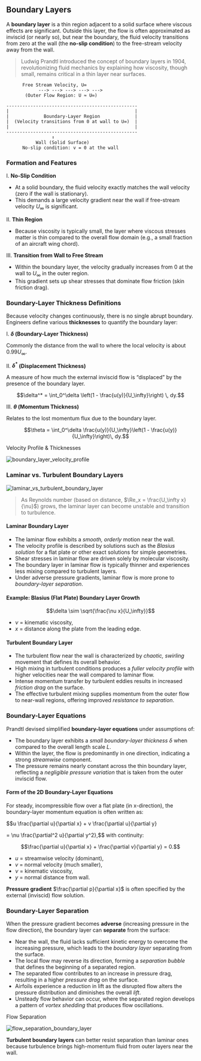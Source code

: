 ## Boundary Layers

A **boundary layer** is a thin region adjacent to a solid surface where viscous effects are significant. Outside this layer, the flow is often approximated as inviscid (or nearly so), but near the boundary, the fluid velocity transitions from zero at the wall (the **no-slip condition**) to the free-stream velocity away from the wall.

> Ludwig Prandtl introduced the concept of boundary layers in 1904, revolutionizing fluid mechanics by explaining how viscosity, though small, remains critical in a thin layer near surfaces.

```
      Free Stream Velocity, U∞
            ---> ---> ---> ---> ---> 
       (Outer Flow Region: U ≈ U∞)

-------------------------------------------------
|                                               |
|             Boundary-Layer Region             |
|  (Velocity transitions from 0 at wall to U∞)  |
|                                               |
-------------------------------------------------
                 ↑
           Wall (Solid Surface)
      No-slip condition: v = 0 at the wall
```

### Formation and Features

I. **No-Slip Condition**  

- At a solid boundary, the fluid velocity exactly matches the wall velocity (zero if the wall is stationary).  
- This demands a large velocity gradient near the wall if free-stream velocity $U_\infty$ is significant.

II. **Thin Region**  

- Because viscosity is typically small, the layer where viscous stresses matter is thin compared to the overall flow domain (e.g., a small fraction of an aircraft wing chord).

III. **Transition from Wall to Free Stream**  

- Within the boundary layer, the velocity gradually increases from $0$ at the wall to $U_\infty$ in the outer region.  
- This gradient sets up shear stresses that dominate flow friction (skin friction drag).

### Boundary-Layer Thickness Definitions

Because velocity changes continuously, there is no single abrupt boundary. Engineers define various **thicknesses** to quantify the boundary layer:

I. **$\delta$ (Boundary-Layer Thickness)**

Commonly the distance from the wall to where the local velocity is about $0.99U_\infty$.  

II. **$\delta^*$ (Displacement Thickness)**  

A measure of how much the external inviscid flow is “displaced” by the presence of the boundary layer.  

$$\delta^* = \int_0^\delta \left(1 - \frac{u(y)}{U_\infty}\right) \, dy.$$

III. **$\theta$ (Momentum Thickness)**  

Relates to the lost momentum flux due to the boundary layer.  

$$\theta = \int_0^\delta \frac{u(y)}{U_\infty}\left(1 - \frac{u(y)}{U_\infty}\right)\, dy.$$

Velocity Profile & Thicknesses

![boundary_layer_velocity_profile](https://github.com/user-attachments/assets/0b3f51b4-7771-4d87-b59a-0bde6705b383)

### Laminar vs. Turbulent Boundary Layers

![laminar_vs_turbulent_boundary_layer](https://github.com/user-attachments/assets/f3c4d10c-e5c9-46c6-a51e-654283177761)

> As Reynolds number (based on distance, $\Re_x = \frac{U_\infty x}{\nu}$) grows, the laminar layer can become unstable and transition to turbulence.

#### Laminar Boundary Layer

- The laminar flow exhibits a *smooth, orderly* motion near the wall.
- The velocity profile is described by solutions such as the *Blasius solution* for a flat plate or other exact solutions for simple geometries.
- Shear stresses in laminar flow are driven solely by molecular viscosity.
- The boundary layer in laminar flow is typically thinner and experiences less mixing compared to turbulent layers.
- Under adverse pressure gradients, laminar flow is more prone to *boundary-layer separation*.

#### Example: Blasius (Flat Plate) Boundary Layer Growth

$$\delta \sim \sqrt{\frac{\nu x}{U_\infty}}$$

- $\nu$ = kinematic viscosity,  
- $x$ = distance along the plate from the leading edge.

#### Turbulent Boundary Layer

- The turbulent flow near the wall is characterized by *chaotic, swirling* movement that defines its overall behavior.
- High mixing in turbulent conditions produces a *fuller velocity profile* with higher velocities near the wall compared to laminar flow.
- Intense momentum transfer by turbulent eddies results in increased *friction drag* on the surface.
- The effective turbulent mixing supplies momentum from the outer flow to near-wall regions, offering improved *resistance to separation*.

### Boundary-Layer Equations

Prandtl devised simplified **boundary-layer equations** under assumptions of:

- The boundary layer exhibits a *small boundary-layer thickness* $\delta$ when compared to the overall length scale $L$.
- Within the layer, the flow is predominantly in one direction, indicating a strong *streamwise* component.
- The pressure remains nearly constant across the thin boundary layer, reflecting a *negligible pressure variation* that is taken from the outer inviscid flow.

#### Form of the 2D Boundary-Layer Equations

For steady, incompressible flow over a flat plate (in x-direction), the boundary-layer momentum equation is often written as:

$$u \frac{\partial u}{\partial x} + v \frac{\partial u}{\partial y}

= \nu \frac{\partial^2 u}{\partial y^2},$$
with continuity:

$$\frac{\partial u}{\partial x} + \frac{\partial v}{\partial y} = 0.$$

- $u$ = streamwise velocity (dominant),  
- $v$ = normal velocity (much smaller),  
- $\nu$ = kinematic viscosity,  
- $y$ = normal distance from wall.

**Pressure gradient** $\frac{\partial p}{\partial x}$ is often specified by the external (inviscid) flow solution.

### Boundary-Layer Separation

When the pressure gradient becomes **adverse** (increasing pressure in the flow direction), the boundary layer can **separate** from the surface:

- Near the wall, the fluid lacks sufficient kinetic energy to overcome the increasing pressure, which leads to the *boundary layer* separating from the surface.
- The local flow may reverse its direction, forming a *separation bubble* that defines the beginning of a separated region.
- The separated flow contributes to an increase in pressure drag, resulting in a higher *pressure drag* on the surface.
- Airfoils experience a reduction in lift as the disrupted flow alters the pressure distribution and diminishes the overall *lift*.
- Unsteady flow behavior can occur, where the separated region develops a pattern of *vortex shedding* that produces flow oscillations.

Flow Separation

![flow_separation_boundary_layer](https://github.com/user-attachments/assets/aac53dde-9acf-4f5f-857d-00ef54ecbf6b)

**Turbulent boundary layers** can better resist separation than laminar ones because turbulence brings high-momentum fluid from outer layers near the wall.

